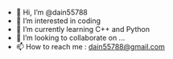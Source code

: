 - 👋 Hi, I’m @dain55788
- 👀 I’m interested in coding
- 🌱 I’m currently learning C++ and Python
- 💞️ I’m looking to collaborate on ...
- 📫 How to reach me : dain55788@gmail.com 

<!---
dain55788/dain55788 is a ✨ special ✨ repository because its `README.md` (this file) appears on your GitHub profile.
You can click the Preview link to take a look at your changes.
--->
